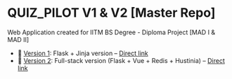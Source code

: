 # QUIZ_PILOT V1 & V2 [Master Repo]
Web Application created for IITM BS Degree - Diploma Project [MAD I &amp; MAD II]

- 📘 [Version 1](./version-1/): Flask + Jinja version – [Direct link](http://github.com/22f2001443/quiz-master-app)
- 🚀 [Version 2](./version-2/): Full-stack version (Flask + Vue + Redis + Hustinia) – [Direct link](http://github.com/22f2001443/quiz-master-app)
